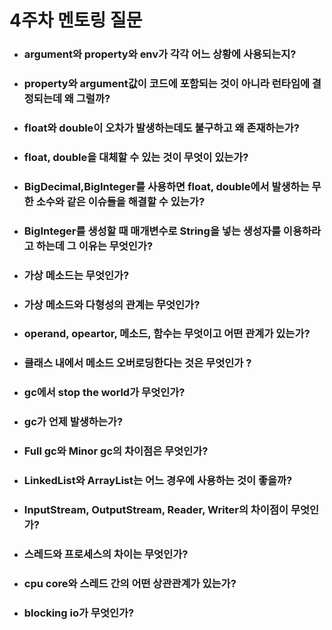 # 4주차 멘토링 질문

- ### argument와 property와 env가 각각 어느 상황에 사용되는지?
- ### property와 argument값이 코드에 포함되는 것이 아니라 런타임에 결정되는데 왜 그럴까?
- ### float와 double이 오차가 발생하는데도 불구하고 왜 존재하는가?
- ### float, double을 대체할 수 있는 것이 무엇이 있는가?
- ### BigDecimal,BigInteger를 사용하면 float, double에서 발생하는 무한 소수와 같은 이슈들을 해결할 수 있는가?
- ### BigInteger를 생성할 때 매개변수로 String을 넣는 생성자를 이용하라고 하는데 그 이유는 무엇인가?
- ### 가상 메소드는 무엇인가?
- ### 가상 메소드와 다형성의 관계는 무엇인가?
- ### operand, opeartor, 메소드, 함수는 무엇이고 어떤 관계가 있는가?
- ### 클래스 내에서 메소드 오버로딩한다는 것은 무엇인가 ?
- ### gc에서 stop the world가 무엇인가?
- ### gc가 언제 발생하는가?
- ### Full gc와 Minor gc의 차이점은 무엇인가?
- ### LinkedList와 ArrayList는 어느 경우에 사용하는 것이 좋을까?
- ### InputStream, OutputStream, Reader, Writer의 차이점이 무엇인가?
- ### 스레드와 프로세스의 차이는 무엇인가?
- ### cpu core와 스레드 간의 어떤 상관관계가 있는가?
- ### blocking io가 무엇인가?